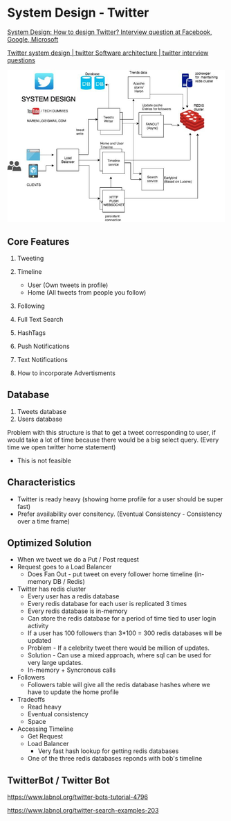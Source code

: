 # System Design - Twitter

[System Design: How to design Twitter? Interview question at Facebook, Google, Microsoft](https://www.youtube.com/watch?v=KmAyPUv9gOY)

[Twitter system design | twitter Software architecture | twitter interview questions](https://www.youtube.com/watch?v=wYk0xPP_P_8)

![image](../../media/System-Design-Twitter-image1.jpg)

## Core Features

1. Tweeting
2. Timeline
    - User (Own tweets in profile)
    - Home (All tweets from people you follow)

3. Following
4. Full Text Search
5. HashTags
6. Push Notifications
7. Text Notifications
8. How to incorporate Advertisments

## Database

1. Tweets database
2. Users database

Problem with this structure is that to get a tweet corresponding to user, if would take a lot of time because there would be a big select query. (Every time we open twitter home statement)

- This is not feasible

## Characteristics

- Twitter is ready heavy (showing home profile for a user should be super fast)
- Prefer availability over consitency. (Eventual Consistency - Consistency over a time frame)

## Optimized Solution

- When we tweet we do a Put / Post request
- Request goes to a Load Balancer
  - Does Fan Out - put tweet on every follower home timeline (in-memory DB / Redis)
- Twitter has redis cluster
  - Every user has a redis database
  - Every redis database for each user is replicated 3 times
  - Every redis database is in-memory
  - Can store the redis database for a period of time tied to user login activity
  - If a user has 100 followers than 3*100 = 300 redis databases will be updated
  - Problem - If a celebrity tweet there would be million of updates.
  - Solution - Can use a mixed approach, where sql can be used for very large updates.
  - In-memory + Syncronous calls
- Followers
  - Followers table will give all the redis database hashes where we have to update the home profile
- Tradeoffs
  - Read heavy
  - Eventual consistency
  - Space
- Accessing Timeline
  - Get Request
  - Load Balancer
    - Very fast hash lookup for getting redis databases
  - One of the three redis databases reponds with bob's timeline

## TwitterBot / Twitter Bot

<https://www.labnol.org/twitter-bots-tutorial-4796>

<https://www.labnol.org/twitter-search-examples-203>
